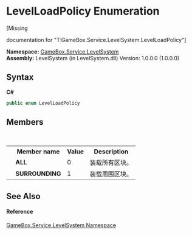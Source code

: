 # LevelLoadPolicy Enumeration
 

\[Missing <summary> documentation for "T:GameBox.Service.LevelSystem.LevelLoadPolicy"\]

**Namespace:**&nbsp;<a href="624c2ca8-2880-f7a3-3eb1-01587cc3f61e">GameBox.Service.LevelSystem</a><br />**Assembly:**&nbsp;LevelSystem (in LevelSystem.dll) Version: 1.0.0.0 (1.0.0.0)

## Syntax

**C#**<br />
``` C#
public enum LevelLoadPolicy
```


## Members
&nbsp;<table><tr><th></th><th>Member name</th><th>Value</th><th>Description</th></tr><tr><td /><td target="F:GameBox.Service.LevelSystem.LevelLoadPolicy.ALL">**ALL**</td><td>0</td><td>装载所有区块。</td></tr><tr><td /><td target="F:GameBox.Service.LevelSystem.LevelLoadPolicy.SURROUNDING">**SURROUNDING**</td><td>1</td><td>装载周围区块。</td></tr></table>

## See Also


#### Reference
<a href="624c2ca8-2880-f7a3-3eb1-01587cc3f61e">GameBox.Service.LevelSystem Namespace</a><br />